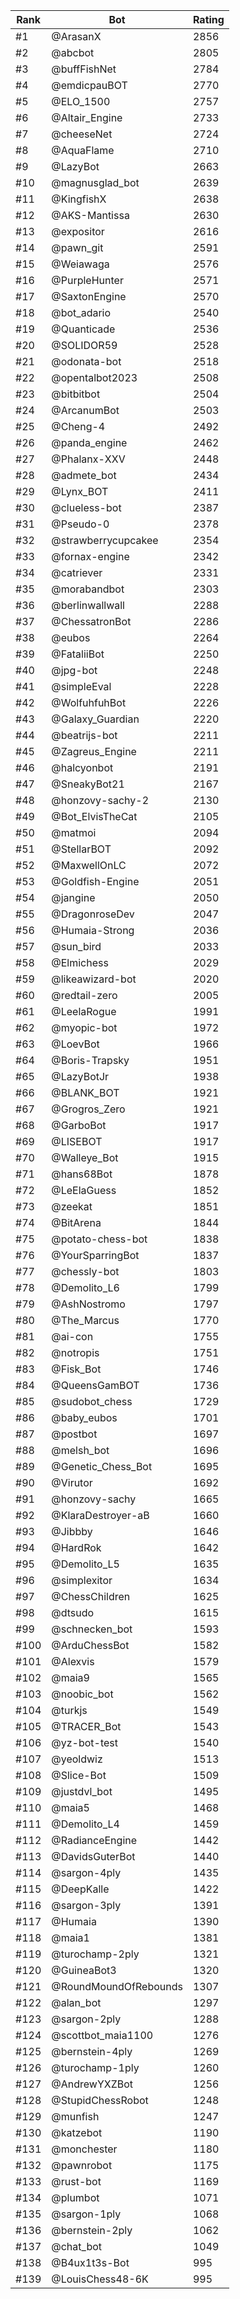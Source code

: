 Rank|Bot|Rating
---|---|---
#1|@ArasanX|2856
#2|@abcbot|2805
#3|@buffFishNet|2784
#4|@emdicpauBOT|2770
#5|@ELO_1500|2757
#6|@Altair_Engine|2733
#7|@cheeseNet|2724
#8|@AquaFlame|2710
#9|@LazyBot|2663
#10|@magnusglad_bot|2639
#11|@KingfishX|2638
#12|@AKS-Mantissa|2630
#13|@expositor|2616
#14|@pawn_git|2591
#15|@Weiawaga|2576
#16|@PurpleHunter|2571
#17|@SaxtonEngine|2570
#18|@bot_adario|2540
#19|@Quanticade|2536
#20|@SOLIDOR59|2528
#21|@odonata-bot|2518
#22|@opentalbot2023|2508
#23|@bitbitbot|2504
#24|@ArcanumBot|2503
#25|@Cheng-4|2492
#26|@panda_engine|2462
#27|@Phalanx-XXV|2448
#28|@admete_bot|2434
#29|@Lynx_BOT|2411
#30|@clueless-bot|2387
#31|@Pseudo-0|2378
#32|@strawberrycupcakee|2354
#33|@fornax-engine|2342
#34|@catriever|2331
#35|@morabandbot|2303
#36|@berlinwallwall|2288
#37|@ChessatronBot|2286
#38|@eubos|2264
#39|@FataliiBot|2250
#40|@jpg-bot|2248
#41|@simpleEval|2228
#42|@WolfuhfuhBot|2226
#43|@Galaxy_Guardian|2220
#44|@beatrijs-bot|2211
#45|@Zagreus_Engine|2211
#46|@halcyonbot|2191
#47|@SneakyBot21|2167
#48|@honzovy-sachy-2|2130
#49|@Bot_ElvisTheCat|2105
#50|@matmoi|2094
#51|@StellarBOT|2092
#52|@MaxwellOnLC|2072
#53|@Goldfish-Engine|2051
#54|@jangine|2050
#55|@DragonroseDev|2047
#56|@Humaia-Strong|2036
#57|@sun_bird|2033
#58|@Elmichess|2029
#59|@likeawizard-bot|2020
#60|@redtail-zero|2005
#61|@LeelaRogue|1991
#62|@myopic-bot|1972
#63|@LoevBot|1966
#64|@Boris-Trapsky|1951
#65|@LazyBotJr|1938
#66|@BLANK_BOT|1921
#67|@Grogros_Zero|1921
#68|@GarboBot|1917
#69|@LISEBOT|1917
#70|@Walleye_Bot|1915
#71|@hans68Bot|1878
#72|@LeElaGuess|1852
#73|@zeekat|1851
#74|@BitArena|1844
#75|@potato-chess-bot|1838
#76|@YourSparringBot|1837
#77|@chessly-bot|1803
#78|@Demolito_L6|1799
#79|@AshNostromo|1797
#80|@The_Marcus|1770
#81|@ai-con|1755
#82|@notropis|1751
#83|@Fisk_Bot|1746
#84|@QueensGamBOT|1736
#85|@sudobot_chess|1729
#86|@baby_eubos|1701
#87|@postbot|1697
#88|@melsh_bot|1696
#89|@Genetic_Chess_Bot|1695
#90|@Virutor|1692
#91|@honzovy-sachy|1665
#92|@KlaraDestroyer-aB|1660
#93|@Jibbby|1646
#94|@HardRok|1642
#95|@Demolito_L5|1635
#96|@simplexitor|1634
#97|@ChessChildren|1625
#98|@dtsudo|1615
#99|@schnecken_bot|1593
#100|@ArduChessBot|1582
#101|@Alexvis|1579
#102|@maia9|1565
#103|@noobic_bot|1562
#104|@turkjs|1549
#105|@TRACER_Bot|1543
#106|@yz-bot-test|1540
#107|@yeoldwiz|1513
#108|@Slice-Bot|1509
#109|@justdvl_bot|1495
#110|@maia5|1468
#111|@Demolito_L4|1459
#112|@RadianceEngine|1442
#113|@DavidsGuterBot|1440
#114|@sargon-4ply|1435
#115|@DeepKalle|1422
#116|@sargon-3ply|1391
#117|@Humaia|1390
#118|@maia1|1381
#119|@turochamp-2ply|1321
#120|@GuineaBot3|1320
#121|@RoundMoundOfRebounds|1307
#122|@alan_bot|1297
#123|@sargon-2ply|1288
#124|@scottbot_maia1100|1276
#125|@bernstein-4ply|1269
#126|@turochamp-1ply|1260
#127|@AndrewYXZBot|1256
#128|@StupidChessRobot|1248
#129|@munfish|1247
#130|@katzebot|1190
#131|@monchester|1180
#132|@pawnrobot|1175
#133|@rust-bot|1169
#134|@plumbot|1071
#135|@sargon-1ply|1068
#136|@bernstein-2ply|1062
#137|@chat_bot|1049
#138|@B4ux1t3s-Bot|995
#139|@LouisChess48-6K|995
